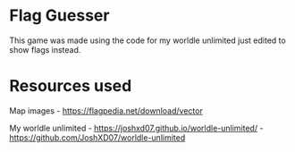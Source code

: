 # Flag Guesser
This game was made using the code for my worldle unlimited just edited to show flags instead.

# Resources used
Map images - https://flagpedia.net/download/vector

My worldle unlimited - https://joshxd07.github.io/worldle-unlimited/ - https://github.com/JoshXD07/worldle-unlimited
